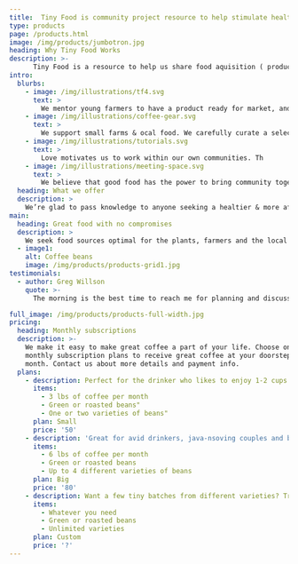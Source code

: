 ```yaml
---
title:  Tiny Food is community project resource to help stimulate health awaress and local food trade.
type: products
page: /products.html
image: /img/products/jumbotron.jpg
heading: Why Tiny Food Works
description: >-
      Tiny Food is a resource to help us share food aquisition ( producton, selection, transport & preparation) tasks. 
intro:
  blurbs:
    - image: /img/illustrations/tf4.svg
      text: >
        We mentor young farmers to have a product ready for market, and assist them in managing their small business to success. Please check the food hub page for your area or start one. You can contact us directly for questions.
    - image: /img/illustrations/coffee-gear.svg
      text: >
        We support small farms & ocal food. We carefully curate a selection of seasonal local food items and cooking suggestions.
    - image: /img/illustrations/tutorials.svg
      text: >
        Love motivates us to work within our own communities. Th
    - image: /img/illustrations/meeting-space.svg
      text: >
        We believe that good food has the power to bring community together.
  heading: What we offer
  description: >
    We’re glad to pass knowledge to anyone seeking a healtier & more affordable food supply.
main:
  heading: Great food with no compromises
  description: >
    We seek food sources optimal for the plants, farmers and the local environment.
  - image1:
    alt: Coffee beans
    image: /img/products/products-grid1.jpg
testimonials:
  - author: Greg Willson
    quote: >-
      The morning is the best time to reach me for planning and discussion.

full_image: /img/products/products-full-width.jpg
pricing:
  heading: Monthly subscriptions
  description: >-
    We make it easy to make great coffee a part of your life. Choose one of our
    monthly subscription plans to receive great coffee at your doorstep each
    month. Contact us about more details and payment info.
  plans:
    - description: Perfect for the drinker who likes to enjoy 1-2 cups per day.
      items:
        - 3 lbs of coffee per month
        - Green or roasted beans"
        - One or two varieties of beans"
      plan: Small
      price: '50'
    - description: 'Great for avid drinkers, java-nsoving couples and bigger crowds'
      items:
        - 6 lbs of coffee per month
        - Green or roasted beans
        - Up to 4 different varieties of beans
      plan: Big
      price: '80'
    - description: Want a few tiny batches from different varieties? Try our custom plan
      items:
        - Whatever you need
        - Green or roasted beans
        - Unlimited varieties
      plan: Custom
      price: '?'
---
```



